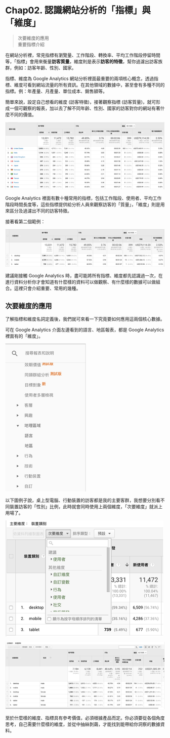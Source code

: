 # Chap02. 認識網站分析的「指標」與「維度」

> 次要維度的應用  
> 重要指標介紹

在網站分析裡，常見指標有瀏覽量、工作階段、轉換率、平均工作階段停留時間等，「指標」會用來衡量**訪客質量**，維度則是表示**訪客的特徵**，幫你過濾出訪客族群，例如：訪客年齡、性別、國家。

指標、維度為 Google Analytics 網站分析裡面最重要的兩項核心概念，透過指標、維度可看到網站流量的所有資訊。在其他領域的數據中，甚至會有多種不同的指標。例：年產量、月產量、單位成本、銷售額等。

簡單來說，設定自己想看的維度 (訪客特徵)，接著觀察指標 (訪客質量)，就可形成一個可觀察的報表，加以去了解不同年齡、性別、國家的訪客對你的網站有著什麼不同的價值。

![](2-1.png)

Google Analytics 裡面有數十種常用的指標，包括工作階段、使用者、平均工作階段時間長度等，這些指標提供給分析人員來觀察訪客的「質量」，「維度」則是用來區分及過濾出不同的訪客特徵。

接著看第二個範例：

![](2-2.png)

建議剛接觸 Google Analytics 時，盡可能將所有指標、維度都先認識過一次，在進行資料分析你才會知道有什麼樣的資料可以做觀察、有什麼樣的數據可以做組合。這裡只會介紹重要、常用的幾種。

## 次要維度的應用

了解指標和維度名詞定義後，我們就可來看一下究竟要如何應用這兩個核心數據。

可在 Google Analytics 介面左邊看到的語言、地區報表，都是 Google Analytics 裡面有的「維度」。

![](2-3.png)

以下圖例子說，桌上型電腦、行動裝置的訪客都是我的主要客群，我想要分別看不同裝置訪客的「性別」比例，此時就會同時使用上兩個維度，「次要維度」就派上用場了。

![](2-4.png)

![](2-5.png)

至於什麼樣的維度、指標具有參考價值，必須根據產品而定。你必須要從各個角度思考，自己需要什麼樣的維度，並從中抽絲剝繭，才能找到能帶給你洞察的數據資料。